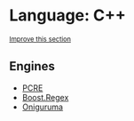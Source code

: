 # Language: C++
<sup>[Improve this section](https://github.com/rbuckton/regexp-features/edit/main/src/languages/cpp.yml)</sup>


<!--
'name' sources:
  - [](../../src/languages/cpp.yml)
-->


## Engines

- [PCRE](../engines/pcre.md)
- [Boost.Regex](../engines/boost.regex.md)
- [Oniguruma](../engines/oniguruma.md)